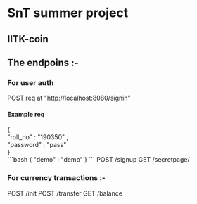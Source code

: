 

# SnT summer project
## IITK-coin 

 <h2>The endpoins :-</h2>
<h3>For user auth</h3>                    
 POST  req at  "http://localhost:8080/signin" 
<h4>Example req </h4>
{ <br>
 <t> "roll_no" : "190350" , <br>
 <t> "password" : "pass" <br>
} <br> 
```bash
    {
        "demo" : "demo"
    }
```
 POST   /signup  
 GET    /secretpage/
 <h3>For currency transactions :-  </h3>                 
 POST   /init  
 POST   /transfer                   
 GET    /balance                  
                  